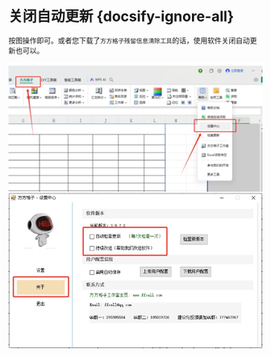 
# 关闭自动更新 {docsify-ignore-all}

按图操作即可。或者您下载了`方方格子残留信息清除工具`的话，使用软件关闭自动更新也可以。    

  
![](/images/gx1.png)    
![](/images/gx2.png)    

